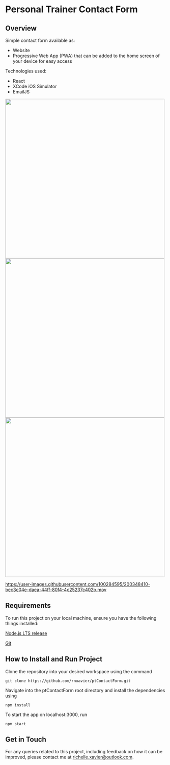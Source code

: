 # Personal Trainer Contact Form

## Overview

Simple contact form available as:
- Website
- Progressive Web App (PWA) that can be added to the home screen of your device for easy access

Technologies used:
- React
- XCode iOS Simulator
- EmailJS


<img src="https://user-images.githubusercontent.com/100284595/200348463-0d8e3346-4ea1-4c39-af9a-d4642033f398.png" width="500">

<img src="https://user-images.githubusercontent.com/100284595/200348466-b4c8ccea-6615-4f7e-9768-3247a4fbc5bb.png" width="500">

<img src="https://user-images.githubusercontent.com/100284595/200348470-ddd343f2-9823-4326-b85f-482de1bc1683.png" width="500">

https://user-images.githubusercontent.com/100284595/200348410-bec3c04e-daea-44ff-80f4-4c25237c402b.mov


## Requirements

To run this project on your local machine, ensure you have the following things installed:

[Node.js LTS release](https://nodejs.org/en/)

[Git](https://git-scm.com/)

## How to Install and Run Project

Clone the repository into your desired workspace using the command

``` git clone https://github.com/rnxavier/ptContactForm.git ```

Navigate into the ptContactForm root directory and install the dependencies using

``` npm install ```

To start the app on localhost:3000, run

``` npm start ```

## Get in Touch
For any queries related to this project, including feedback on how it can be improved, please contact me at richelle.xavier@outlook.com.
